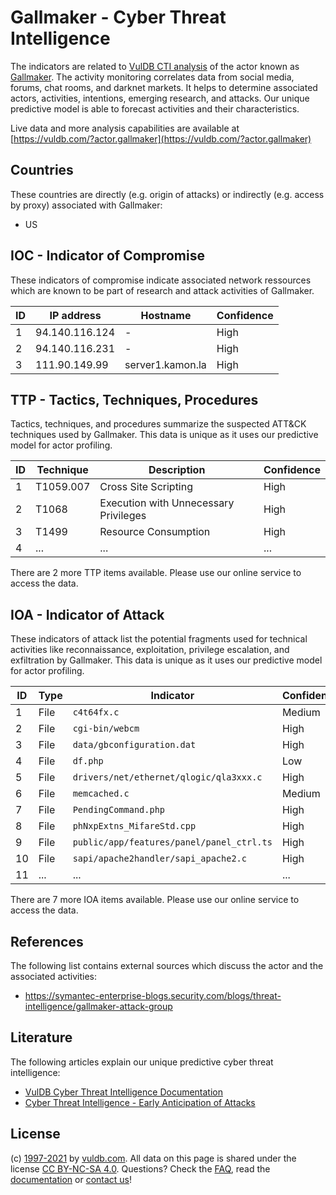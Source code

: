 # Gallmaker - Cyber Threat Intelligence

The indicators are related to [VulDB CTI analysis](https://vuldb.com/?doc.cti) of the actor known as [Gallmaker](https://vuldb.com/?actor.gallmaker). The activity monitoring correlates data from social media, forums, chat rooms, and darknet markets. It helps to determine associated actors, activities, intentions, emerging research, and attacks. Our unique predictive model is able to forecast activities and their characteristics.

Live data and more analysis capabilities are available at [https://vuldb.com/?actor.gallmaker](https://vuldb.com/?actor.gallmaker)

## Countries

These countries are directly (e.g. origin of attacks) or indirectly (e.g. access by proxy) associated with Gallmaker:

* US

## IOC - Indicator of Compromise

These indicators of compromise indicate associated network ressources which are known to be part of research and attack activities of Gallmaker.

ID | IP address | Hostname | Confidence
-- | ---------- | -------- | ----------
1 | 94.140.116.124 | - | High
2 | 94.140.116.231 | - | High
3 | 111.90.149.99 | server1.kamon.la | High

## TTP - Tactics, Techniques, Procedures

Tactics, techniques, and procedures summarize the suspected ATT&CK techniques used by Gallmaker. This data is unique as it uses our predictive model for actor profiling.

ID | Technique | Description | Confidence
-- | --------- | ----------- | ----------
1 | T1059.007 | Cross Site Scripting | High
2 | T1068 | Execution with Unnecessary Privileges | High
3 | T1499 | Resource Consumption | High
4 | ... | ... | ...

There are 2 more TTP items available. Please use our online service to access the data.

## IOA - Indicator of Attack

These indicators of attack list the potential fragments used for technical activities like reconnaissance, exploitation, privilege escalation, and exfiltration by Gallmaker. This data is unique as it uses our predictive model for actor profiling.

ID | Type | Indicator | Confidence
-- | ---- | --------- | ----------
1 | File | `c4t64fx.c` | Medium
2 | File | `cgi-bin/webcm` | High
3 | File | `data/gbconfiguration.dat` | High
4 | File | `df.php` | Low
5 | File | `drivers/net/ethernet/qlogic/qla3xxx.c` | High
6 | File | `memcached.c` | Medium
7 | File | `PendingCommand.php` | High
8 | File | `phNxpExtns_MifareStd.cpp` | High
9 | File | `public/app/features/panel/panel_ctrl.ts` | High
10 | File | `sapi/apache2handler/sapi_apache2.c` | High
11 | ... | ... | ...

There are 7 more IOA items available. Please use our online service to access the data.

## References

The following list contains external sources which discuss the actor and the associated activities:

* https://symantec-enterprise-blogs.security.com/blogs/threat-intelligence/gallmaker-attack-group

## Literature

The following articles explain our unique predictive cyber threat intelligence:

* [VulDB Cyber Threat Intelligence Documentation](https://vuldb.com/?doc.cti)
* [Cyber Threat Intelligence - Early Anticipation of Attacks](https://www.scip.ch/en/?labs.20201022)

## License

(c) [1997-2021](https://vuldb.com/?doc.changelog) by [vuldb.com](https://vuldb.com/?doc.about). All data on this page is shared under the license [CC BY-NC-SA 4.0](https://creativecommons.org/licenses/by-nc-sa/4.0/). Questions? Check the [FAQ](https://vuldb.com/?doc.faq), read the [documentation](https://vuldb.com/?doc) or [contact us](https://vuldb.com/?contact)!
